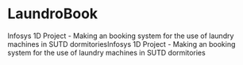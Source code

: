 # LaundroBook
 Infosys 1D Project - Making an booking system for the use of laundry machines in SUTD dormitoriesInfosys 1D Project - Making an booking system for the use of laundry machines in SUTD dormitories
